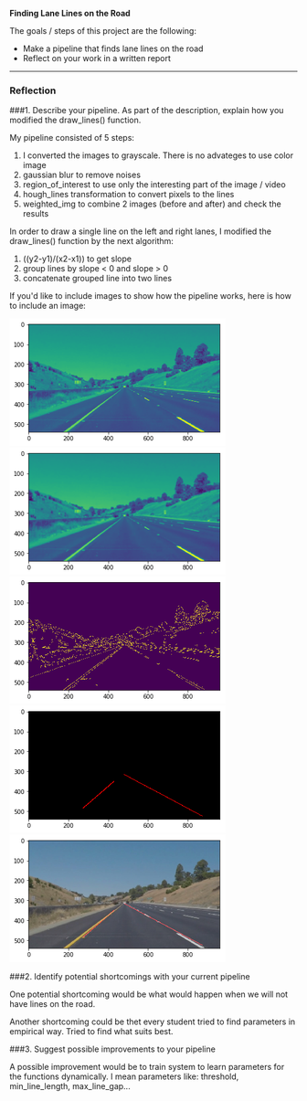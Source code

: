 **Finding Lane Lines on the Road**

The goals / steps of this project are the following:
* Make a pipeline that finds lane lines on the road
* Reflect on your work in a written report


[//]: # (Image References)

[image1]: ./result_images/graystyle.png "graystyle"
[image2]: ./result_images/guassian.png "gaussian"
[image3]: ./result_images/canny_img.png "canny"
[image4]: ./result_images/hough_lines_img.png "hough_lines"
[image5]: ./result_images/result.png "result"

---

### Reflection

###1. Describe your pipeline. As part of the description, explain how you modified the draw_lines() function.

My pipeline consisted of 5 steps: 
1) I converted the images to grayscale. There is no advateges to use color image
2) gaussian blur to remove noises
3) region_of_interest to use only the interesting part of the image / video
4) hough_lines transformation to convert pixels to the lines
5) weighted_img to combine 2 images (before and after) and check the results

In order to draw a single line on the left and right lanes, I modified the draw_lines() function by the next algorithm:
1) ((y2-y1)/(x2-x1)) to get slope
2) group lines by slope < 0 and slope > 0
3) concatenate grouped line into two lines

If you'd like to include images to show how the pipeline works, here is how to include an image: 

![alt text][image1]
![alt text][image2]
![alt text][image3]
![alt text][image4]
![alt text][image5]


###2. Identify potential shortcomings with your current pipeline


One potential shortcoming would be what would happen when we will not have lines on the road.

Another shortcoming could be thet every student tried to find parameters in empirical way. Tried to find what suits best.


###3. Suggest possible improvements to your pipeline

A possible improvement would be to train system to learn parameters for the functions dynamically. I mean parameters like: threshold, min_line_length, max_line_gap...